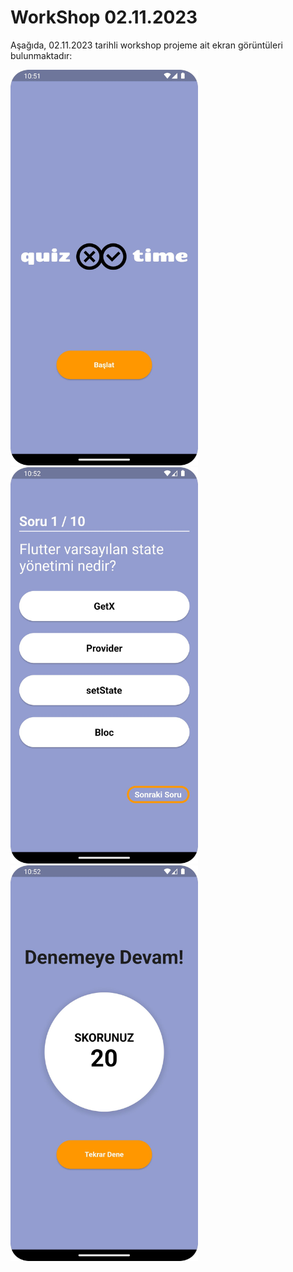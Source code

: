 # WorkShop 02.11.2023

Aşağıda, 02.11.2023 tarihli workshop projeme ait ekran görüntüleri bulunmaktadır:

<p float="left">
  <img src="basla.jpg" alt="Ekran Görüntüsü 1" width="300"/>
  <img src="oyun.jpg" alt="Ekran Görüntüsü 2" width="300"/>
  <img src="sonuc.jpg" alt="Ekran Görüntüsü 3" width="300"/>
</p>
